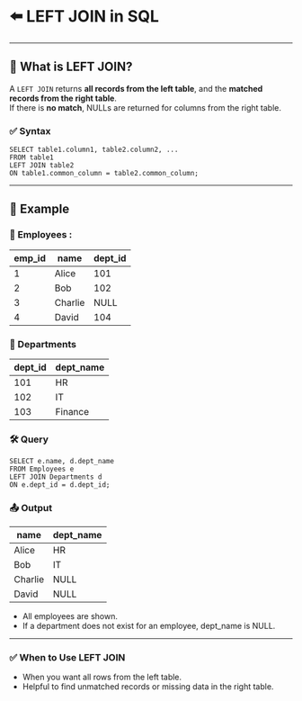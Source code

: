 # ⬅️ LEFT JOIN in SQL

---
## 📘 What is LEFT JOIN?
A `LEFT JOIN` returns **all records from the left table**, and the **matched records from the right table**.  
If there is **no match**, NULLs are returned for columns from the right table.

### ✅ Syntax

```roomsql
SELECT table1.column1, table2.column2, ...
FROM table1
LEFT JOIN table2
ON table1.common_column = table2.common_column;
```
---
## 🧩 Example
### 🧑 Employees :
| emp\_id | name    | dept\_id |
| ------- | ------- | -------- |
| 1       | Alice   | 101      |
| 2       | Bob     | 102      |
| 3       | Charlie | NULL     |
| 4       | David   | 104      |
### 🏢 Departments
| dept\_id | dept\_name |
| -------- | ---------- |
| 101      | HR         |
| 102      | IT         |
| 103      | Finance    |

### 🛠 Query
```roomsql
SELECT e.name, d.dept_name
FROM Employees e
LEFT JOIN Departments d
ON e.dept_id = d.dept_id;
```
### 📤 Output
| name    | dept\_name |
| ------- | ---------- |
| Alice   | HR         |
| Bob     | IT         |
| Charlie | NULL       |
| David   | NULL       |
* All employees are shown.
* If a department does not exist for an employee, dept_name is NULL.
---
### ✅ When to Use LEFT JOIN
* When you want all rows from the left table.
* Helpful to find unmatched records or missing data in the right table.